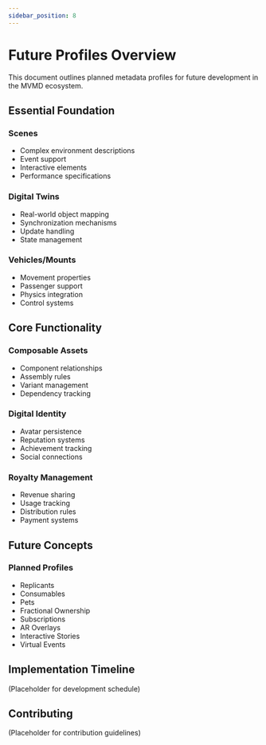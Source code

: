 ```yaml
---
sidebar_position: 8
---
```


# Future Profiles Overview

This document outlines planned metadata profiles for future development in the MVMD ecosystem.

## Essential Foundation

### Scenes
- Complex environment descriptions
- Event support
- Interactive elements
- Performance specifications

### Digital Twins
- Real-world object mapping
- Synchronization mechanisms
- Update handling
- State management

### Vehicles/Mounts
- Movement properties
- Passenger support
- Physics integration
- Control systems

## Core Functionality

### Composable Assets
- Component relationships
- Assembly rules
- Variant management
- Dependency tracking

### Digital Identity
- Avatar persistence
- Reputation systems
- Achievement tracking
- Social connections

### Royalty Management
- Revenue sharing
- Usage tracking
- Distribution rules
- Payment systems

## Future Concepts

### Planned Profiles
- Replicants
- Consumables
- Pets
- Fractional Ownership
- Subscriptions
- AR Overlays
- Interactive Stories
- Virtual Events

## Implementation Timeline

(Placeholder for development schedule)

## Contributing

(Placeholder for contribution guidelines)
